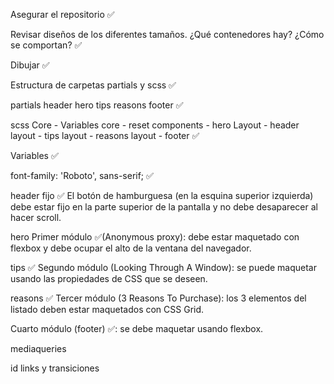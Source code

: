 Asegurar el repositorio ✅

Revisar diseños de los diferentes tamaños. ¿Qué contenedores hay? ¿Cómo se comportan? ✅

Dibujar ✅

Estructura de carpetas partials y scss ✅

partials header hero tips reasons footer ✅

scss Core - Variables core - reset components - hero Layout - header layout - tips layout - reasons layout - footer ✅

Variables ✅

font-family: 'Roboto', sans-serif; ✅

header fijo ✅ El botón de hamburguesa (en la esquina superior izquierda) debe estar fijo en la parte superior de la pantalla y no debe desaparecer al hacer scroll.

hero Primer módulo ✅(Anonymous proxy): debe estar maquetado con flexbox y debe ocupar el alto de la ventana del navegador.

tips ✅ Segundo módulo (Looking Through A Window): se puede maquetar usando las propiedades de CSS que se deseen.

reasons ✅ Tercer módulo (3 Reasons To Purchase): los 3 elementos del listado deben estar maquetados con CSS Grid.

Cuarto módulo (footer) ✅: se debe maquetar usando flexbox.

mediaqueries

id links y transiciones
